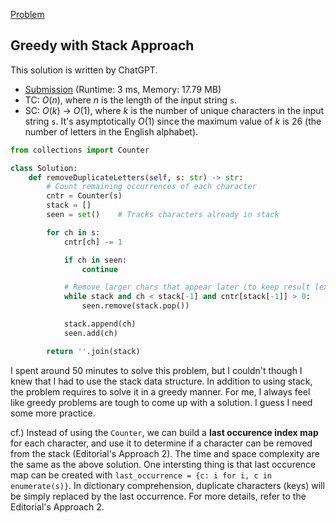 [Problem](https://leetcode.com/problems/remove-duplicate-letters/description/)


## Greedy with Stack Approach

This solution is written by ChatGPT.

- [Submission](https://leetcode.com/problems/remove-duplicate-letters/submissions/1800443203/) (Runtime: 3 ms, Memory: 17.79 MB)
- TC: $O(n)$, where $n$ is the length of the input string `s`.
- SC: $O(k)$ -> $O(1)$, where $k$ is the number of unique characters in the input string `s`. It's asymptotically $O(1)$ since the maximum value of $k$ is 26 (the number of letters in the English alphabet).

```python
from collections import Counter

class Solution:
    def removeDuplicateLetters(self, s: str) -> str:
        # Count remaining occurrences of each character
        cntr = Counter(s)
        stack = []
        seen = set()    # Tracks characters already in stack

        for ch in s:
            cntr[ch] -= 1

            if ch in seen:
                continue

            # Remove larger chars that appear later (to keep result lexicographically small)
            while stack and ch < stack[-1] and cntr[stack[-1]] > 0:
                seen.remove(stack.pop())

            stack.append(ch)
            seen.add(ch)

        return ''.join(stack)

```

I spent around 50 minutes to solve this problem, but I couldn't though I knew that I had to use the stack data structure. In addition to using stack, the problem requires to solve it in a greedy manner. For me, I always feel like greedy problems are tough to come up with a solution. I guess I need some more practice.

cf.) Instead of using the `Counter`, we can build a **last occurence index map** for each character, and use it to determine if a character can be removed from the stack (Editorial's Approach 2). The time and space complexity are the same as the above solution. One intersting thing is that last occurence map can be created with `last_occurrence = {c: i for i, c in enumerate(s)}`. In dictionary comprehension, duplicate characters (keys) will be simply replaced by the last occurrence. For more details, refer to the Editorial's Approach 2.